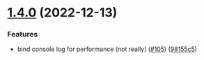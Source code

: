# [1.4.0](https://github.com/JoshuaKGoldberg/template-typescript-package/compare/v1.3.0...v1.4.0) (2022-12-13)

### Features

- bind console log for performance (not really) ([#105](https://github.com/JoshuaKGoldberg/template-typescript-package/issues/105)) ([98155c5](https://github.com/JoshuaKGoldberg/template-typescript-package/commit/98155c5fdb301c78bc9a04a5933b4843fb186692))

<!-- test: is this retained? -->
